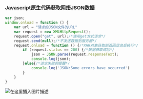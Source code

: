 ﻿### Javascript原生代码获取网络JSON数据
```javascript
var json;
window.onload = function () {
    var url = "请求的JSON文件的URL"
    var request = new XMLHttpRequest();
    request.open("get", url);/*使用get方式请求*/
    request.send(null);/*不发送数据到服务器*/
    request.onload = function () {/*XHR对象获取到返回信息后执行*/
        if (request.status == 200) {/*数据获取成功*/
            json = JSON.parse(request.responseText);
            console.log(json);
        }else{/*请求失败的提醒*/
            console.log('JSON:Some errors have occurred')
        }
    }
}
```
![在这里插入图片描述](https://img-blog.csdnimg.cn/9c582ec0f0cc47dc9bd6e13183e267f6.png?x-oss-process=image/watermark,type_d3F5LXplbmhlaQ,shadow_50,text_Q1NETiBAQ2h1YW5ZYW5nIENoZW4=,size_20,color_FFFFFF,t_70,g_se,x_16)


